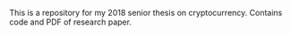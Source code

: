 This is a repository for my 2018 senior thesis on cryptocurrency. Contains code and PDF of research paper.